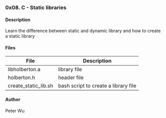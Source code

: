 ### 0x08. C - Static libraries

#### Description  
Learn the difference between static and dynamic library and how to create a static library

#### Files

File | Description
---|---
libholberton.a | library file
holberton.h | header file
create\_static\_lib.sh | bash script to create a library file

#### Author  
Peter Wu
